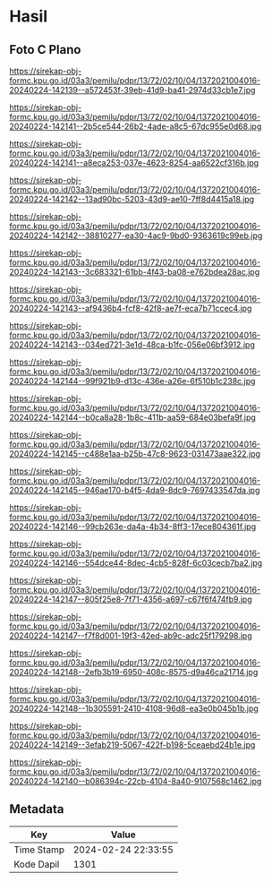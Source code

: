 # Hasil

## Foto C Plano

https://sirekap-obj-formc.kpu.go.id/03a3/pemilu/pdpr/13/72/02/10/04/1372021004016-20240224-142139--a572453f-39eb-41d9-ba41-2974d33cb1e7.jpg

https://sirekap-obj-formc.kpu.go.id/03a3/pemilu/pdpr/13/72/02/10/04/1372021004016-20240224-142141--2b5ce544-26b2-4ade-a8c5-67dc955e0d68.jpg

https://sirekap-obj-formc.kpu.go.id/03a3/pemilu/pdpr/13/72/02/10/04/1372021004016-20240224-142141--a8eca253-037e-4623-8254-aa6522cf316b.jpg

https://sirekap-obj-formc.kpu.go.id/03a3/pemilu/pdpr/13/72/02/10/04/1372021004016-20240224-142142--13ad90bc-5203-43d9-ae10-7ff8d4415a18.jpg

https://sirekap-obj-formc.kpu.go.id/03a3/pemilu/pdpr/13/72/02/10/04/1372021004016-20240224-142142--38810277-ea30-4ac9-9bd0-9363619c99eb.jpg

https://sirekap-obj-formc.kpu.go.id/03a3/pemilu/pdpr/13/72/02/10/04/1372021004016-20240224-142143--3c683321-61bb-4f43-ba08-e762bdea28ac.jpg

https://sirekap-obj-formc.kpu.go.id/03a3/pemilu/pdpr/13/72/02/10/04/1372021004016-20240224-142143--af9436b4-fcf8-42f8-ae7f-eca7b71ccec4.jpg

https://sirekap-obj-formc.kpu.go.id/03a3/pemilu/pdpr/13/72/02/10/04/1372021004016-20240224-142143--034ed721-3e1d-48ca-b1fc-056e06bf3912.jpg

https://sirekap-obj-formc.kpu.go.id/03a3/pemilu/pdpr/13/72/02/10/04/1372021004016-20240224-142144--99f921b9-d13c-436e-a26e-6f510b1c238c.jpg

https://sirekap-obj-formc.kpu.go.id/03a3/pemilu/pdpr/13/72/02/10/04/1372021004016-20240224-142144--b0ca8a28-1b8c-411b-aa59-684e03befa9f.jpg

https://sirekap-obj-formc.kpu.go.id/03a3/pemilu/pdpr/13/72/02/10/04/1372021004016-20240224-142145--c488e1aa-b25b-47c8-9623-031473aae322.jpg

https://sirekap-obj-formc.kpu.go.id/03a3/pemilu/pdpr/13/72/02/10/04/1372021004016-20240224-142145--946ae170-b4f5-4da9-8dc9-7697433547da.jpg

https://sirekap-obj-formc.kpu.go.id/03a3/pemilu/pdpr/13/72/02/10/04/1372021004016-20240224-142146--99cb263e-da4a-4b34-8ff3-17ece804361f.jpg

https://sirekap-obj-formc.kpu.go.id/03a3/pemilu/pdpr/13/72/02/10/04/1372021004016-20240224-142146--554dce44-8dec-4cb5-828f-6c03cecb7ba2.jpg

https://sirekap-obj-formc.kpu.go.id/03a3/pemilu/pdpr/13/72/02/10/04/1372021004016-20240224-142147--805f25e8-7f71-4356-a697-c67f6f474fb9.jpg

https://sirekap-obj-formc.kpu.go.id/03a3/pemilu/pdpr/13/72/02/10/04/1372021004016-20240224-142147--f7f8d001-19f3-42ed-ab9c-adc25f179298.jpg

https://sirekap-obj-formc.kpu.go.id/03a3/pemilu/pdpr/13/72/02/10/04/1372021004016-20240224-142148--2efb3b19-6950-408c-8575-d9a46ca21714.jpg

https://sirekap-obj-formc.kpu.go.id/03a3/pemilu/pdpr/13/72/02/10/04/1372021004016-20240224-142148--1b305591-2410-4108-96d8-ea3e0b045b1b.jpg

https://sirekap-obj-formc.kpu.go.id/03a3/pemilu/pdpr/13/72/02/10/04/1372021004016-20240224-142149--3efab219-5067-422f-b198-5ceaebd24b1e.jpg

https://sirekap-obj-formc.kpu.go.id/03a3/pemilu/pdpr/13/72/02/10/04/1372021004016-20240224-142140--b086394c-22cb-4104-8a40-9107568c1462.jpg


## Metadata

| Key        | Value               |
| ---------- | ------------------- |
| Time Stamp | 2024-02-24 22:33:55 |
| Kode Dapil | 1301                |



